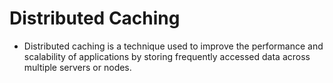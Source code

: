 # Distributed Caching
- Distributed caching is a technique used to improve the performance and scalability of applications by storing frequently accessed data across multiple servers or nodes.